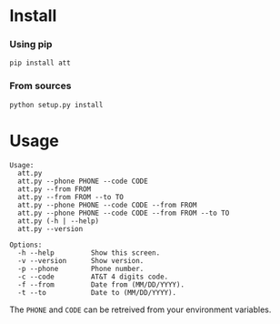 # Install

### Using pip

```
pip install att
```

### From sources

```
python setup.py install
```

# Usage
```
Usage:
  att.py
  att.py --phone PHONE --code CODE
  att.py --from FROM
  att.py --from FROM --to TO
  att.py --phone PHONE --code CODE --from FROM
  att.py --phone PHONE --code CODE --from FROM --to TO
  att.py (-h | --help)
  att.py --version

Options:
  -h --help         Show this screen.
  -v --version      Show version.
  -p --phone        Phone number.
  -c --code         AT&T 4 digits code.
  -f --from         Date from (MM/DD/YYYY).
  -t --to           Date to (MM/DD/YYYY).
```

The `PHONE` and `CODE` can be retreived from your environment variables.
